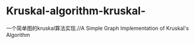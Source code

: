 # Kruskal-algorithm-kruskal-
一个简单图的kruskal算法实现.//A Simple Graph Implementation of Kruskal's Algorithm
